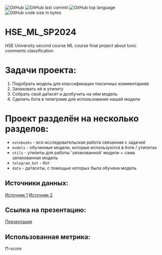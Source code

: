 ![GitHub](https://img.shields.io/github/license/setday/HSE_ML_SP2024)
![GitHub last commit](https://img.shields.io/github/last-commit/setday/HSE_ML_SP2024)
![GitHub top language](https://img.shields.io/github/languages/top/setday/HSE_ML_SP2024)
![GitHub code size in bytes](https://img.shields.io/github/languages/code-size/setday/HSE_ML_SP2024)

# HSE_ML_SP2024
HSE University second course ML course final project about toxic comments classification

# Задачи проекта:

1. Подобрать модель для классификации токсичных комментариев
2. Запаковать её в утилиту
3. Собрать свой датасет и дообучить на нём модель
4. Сделать бота в телеграме для использование нашей модели

# Проект разделён на несколько разделов:

- `notebooks` - вся исследовательская работа связанная с задачей
- `models` - обученные модели, которые используются в боте / утилитах
- `utils` - утилиты для работы 'запакованной' модели + сама запакованная модель
- `telegram_bot` - бот
- `data` - датасеты, с помощью которых была обучена модель

## Источники данных:

[Источник 1](https://www.kaggle.com/datasets/fizzbuzz/cleaned-toxic-comments)
[Источник 2](https://www.kaggle.com/datasets/reihanenamdari/youtube-toxicity-data)

## Ссылка на презентацию:
[Презентация](https://docs.google.com/presentation/d/13glzvB9G97l3Urqa2Q2wshJdEIHZV06h0y6Kx4dYEKw/edit?usp=sharing)

## Использованная метрика:
f1-score